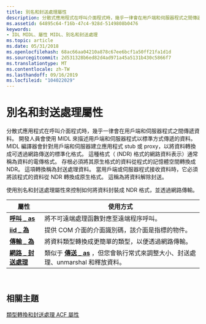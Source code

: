 ```yaml
---
title: 別名和封送處理屬性
description: 分散式應用程式在呼叫介面程式時，幾乎一律會在用戶端和伺服器程式之間傳遞資料。
ms.assetid: 64895c64-f16b-47c4-928d-5149808b0476
keywords:
- IDL MIDL、屬性 MIDL、別名和封送處理
ms.topic: article
ms.date: 05/31/2018
ms.openlocfilehash: 68ac66aa04210a878c67ee6bcf1a50ff21fa1d1d
ms.sourcegitcommit: 2d531328b6ed82d4ad971a45a5131b430c5866f7
ms.translationtype: MT
ms.contentlocale: zh-TW
ms.lasthandoff: 09/16/2019
ms.locfileid: "104022029"
---
```

# <a name="aliasing-and-marshaling-attributes"></a>別名和封送處理屬性

分散式應用程式在呼叫介面程式時，幾乎一律會在用戶端和伺服器程式之間傳遞資料。 開發人員會使用 MIDL 來描述用戶端和伺服器程式以標準方式傳遞的資料。 MIDL 編譯器會針對用戶端和伺服器建立應用程式 stub 或 proxy，以將資料轉換成可透過網路傳送的標準化格式。 這種格式（ (NDR) 格式的網路資料表示）通常稱為資料的電傳格式。 存根必須將其原生格式的資料從程式的記憶體空間轉換成 NDR。 這項轉換稱為封送處理資料。 當用戶端或伺服器程式接收資料時，它必須將該程式的資料從 NDR 轉換成原生格式。 這稱為將資料解除封送。

使用別名和封送處理屬性來控制如何將資料封裝成 NDR 格式，並透過網路傳輸。



| 屬性                             | 使用方式                                                                                                                         |
|---------------------------------------|-------------------------------------------------------------------------------------------------------------------------------|
| [**呼叫 \_ as**](call-as.md)           | 將不可遠端處理函數對應至遠端程序呼叫。                                                                      |
| [**iid \_ 為**](iid-is.md)             | 提供 COM 介面的介面識別碼，該介面是指標的物件。                                     |
| [**傳輸 \_ 為**](transmit-as.md)   | 將資料類型轉換成更簡單的類型，以便透過網路傳輸。                                                       |
| [**網路 \_ 封送處理**](wire-marshal.md) | 類似于 [**傳送 \_ as**](transmit-as.md) ，但您會執行常式來調整大小、封送處理、unmarshal 和釋放資料。 |



 

## <a name="related-topics"></a>相關主題

<dl> <dt>

[類型轉換和封送處理 ACF 屬性](type-conversion-and-marshaling-acf-attributes.md)
</dt> </dl>

 

 




